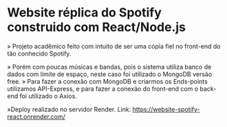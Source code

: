 # Website réplica do Spotify construido com React/Node.js #

» Projeto acadêmico feito com intuito de ser uma cópia fiel no front-end do tão conhecido Spotify.

» Porém com poucas músicas e bandas, pois o sistema utiliza banco de dados com limite de espaço, neste caso foi utilizado o MongoDB versão free.
» Para fazer a conexão com MongoDB e criarmos os Ends-points utilizamos API-Express, e para fazer a conexão do front-end com o back-end foi utilizado o Axios.

»Deploy realizado no servidor Render.
Link: https://website-spotify-react.onrender.com/
